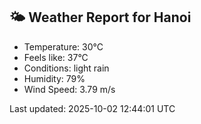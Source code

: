 <!-- WEATHER-START -->
## 🌤 Weather Report for Hanoi

- Temperature: 30°C
- Feels like: 37°C
- Conditions: light rain
- Humidity: 79%
- Wind Speed: 3.79 m/s

Last updated: 2025-10-02 12:44:01 UTC
<!-- WEATHER-END -->
